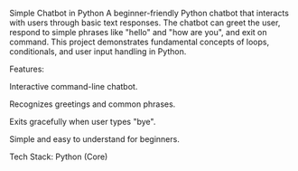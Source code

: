Simple Chatbot in Python
A beginner-friendly Python chatbot that interacts with users through basic text responses. The chatbot can greet the user, respond to simple phrases like "hello" and "how are you", and exit on command. This project demonstrates fundamental concepts of loops, conditionals, and user input handling in Python.

Features:

Interactive command-line chatbot.

Recognizes greetings and common phrases.

Exits gracefully when user types "bye".

Simple and easy to understand for beginners.

Tech Stack:
Python (Core)
